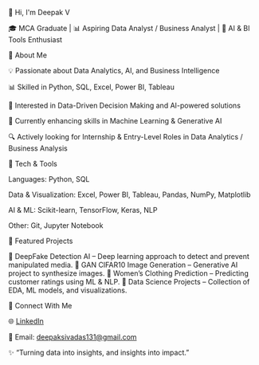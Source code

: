 👋 Hi, I'm Deepak V

🎓 MCA Graduate | 📊 Aspiring Data Analyst / Business Analyst | 🤖 AI & BI Tools Enthusiast

🔹 About Me

💡 Passionate about Data Analytics, AI, and Business Intelligence

📊 Skilled in Python, SQL, Excel, Power BI, Tableau

🤝 Interested in Data-Driven Decision Making and AI-powered solutions

🌱 Currently enhancing skills in Machine Learning & Generative AI

🔍 Actively looking for Internship & Entry-Level Roles in Data Analytics / Business Analysis

🔹 Tech & Tools

Languages: Python, SQL

Data & Visualization: Excel, Power BI, Tableau, Pandas, NumPy, Matplotlib

AI & ML: Scikit-learn, TensorFlow, Keras, NLP

Other: Git, Jupyter Notebook

🔹 Featured Projects

📌 DeepFake Detection AI
 – Deep learning approach to detect and prevent manipulated media.
📌 GAN CIFAR10 Image Generation
 – Generative AI project to synthesize images.
📌 Women’s Clothing Prediction
 – Predicting customer ratings using ML & NLP.
📌 Data Science Projects
 – Collection of EDA, ML models, and visualizations.

🔹 Connect With Me

🌐 [LinkedIn](https://www.linkedin.com/in/deepakvelladath/)

📧 Email: deepaksivadas131@gmail.com

✨ “Turning data into insights, and insights into impact.”
